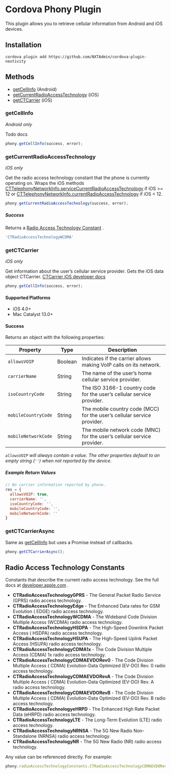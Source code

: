 # Cordova Phony Plugin

This plugin allows you to retrieve cellular information from Android and iOS devices.

## Installation ##

```cordova plugin add https://github.com/NXTAdmin/cordova-plugin-nextivity```

## Methods ##

- [getCellInfo](#getCellInfo) (Android)
- [getCurrentRadioAccessTechnology](#getCurrentRadioAccessTechnology) (iOS)
- [getCTCarrier](#getCTCarrier) (iOS)

### getCellInfo ###

*Android only*

Todo docs

```javascript
phony.getCellInfo(success, error);
```

### getCurrentRadioAccessTechnology ###

*iOS only*

Get the radio access technology constant that the phone is currently operating on. Wraps the iOS methods
[CTTelephonyNetworkInfo.serviceCurrentRadioAccessTechnology](https://developer.apple.com/documentation/coretelephony/cttelephonynetworkinfo/3024510-servicecurrentradioaccesstechnol)
if iOS >= 12 or
[CTTelephonyNetworkInfo.currentRadioAccessTechnology](https://developer.apple.com/documentation/coretelephony/cttelephonynetworkinfo/1616895-currentradioaccesstechnology)
if iOS < 12.

```javascript
phony.getCurrentRadioAccessTechnology(success, error);
```

##### Success #####

Returns a [Radio Access Technology Constant](#radio-access-technology-constants)
.

```javascript
'CTRadioAccessTechnologyWCDMA'
```

### getCTCarrier ###

*iOS only*

Get information about the user’s cellular service provider. Gets the iOS data object CTCarrier.
[CTCarrier iOS developer docs](https://developer.apple.com/documentation/coretelephony/ctcarrier)

```javascript
phony.getCellInfo(success, error);
```

#### Supported Platforms ####

- iOS 4.0+
- Mac Catalyst 13.0+

#### Success ####

Returns an object with the following properties:

| Property            | Type    | Description                                                             |
| ------------------- | ------- | ----------------------------------------------------------------------- |
| `allowsVOIP`        | Boolean | Indicates if the carrier allows making VoIP calls on its network.       |
| `carrierName`       | String  | The name of the user’s home cellular service provider.                  |
| `isoCountryCode`    | String  | The ISO 3166-1 country code for the user’s cellular service provider.   |
| `mobileCountryCode` | String  | The mobile country code (MCC) for the user’s cellular service provider. |
| `mobileNetworkCode` | String  | The mobile network code (MNC) for the user’s cellular service provider. |

*`allowsVOIP` will always contain a value. The other properties default to an empty string (`''`) when not reported by the device.*

##### Example Return Values #####

```javascript
// No carrier information reported by phone.
res = {
  allowsVOIP: true,
  carrierName: '',
  isoCountryCode: '',
  mobileCountryCode: '',
  mobileNetworkCode: ''
}
```

### getCTCarrierAsync ###

Same as [getCellInfo](#getCellInfo) but uses a Promise instead of callbacks.

```javascript
phony.getCTCarrierAsync();
```

## Radio Access Technology Constants ##

Constants that describe the current radio access technology. See the full docs at
[developer.apple.com](https://developer.apple.com/documentation/coretelephony/cttelephonynetworkinfo/radio_access_technology_constants)
.

- **CTRadioAccessTechnologyGPRS** - The General Packet Radio Service (GPRS)
  radio access technology.
- **CTRadioAccessTechnologyEdge** - The Enhanced Data rates for GSM Evolution (
  EDGE) radio access technology.
- **CTRadioAccessTechnologyWCDMA** - The Wideband Code Division Multiple Access (WCDMA) radio access technology.
- **CTRadioAccessTechnologyHSDPA** - The High-Speed Downlink Packet Access (
  HSDPA) radio access technology.
- **CTRadioAccessTechnologyHSUPA** - The High-Speed Uplink Packet Access (HSUPA)
  radio access technology.
- **CTRadioAccessTechnologyCDMA1x** - The Code Division Multiple Access (CDMA)
  1x radio access technology.
- **CTRadioAccessTechnologyCDMAEVDORev0** - The Code Division Multiple Access (
  CDMA) Evolution-Data Optimized (EV-DO) Rev. 0 radio access technology.
- **CTRadioAccessTechnologyCDMAEVDORevA** - The Code Division Multiple Access (
  CDMA) Evolution-Data Optimized (EV-DO) Rev. A radio access technology.
- **CTRadioAccessTechnologyCDMAEVDORevB** - The Code Division Multiple Access (
  CDMA) Evolution-Data Optimized (EV-DO) Rev. B radio access technology.
- **CTRadioAccessTechnologyeHRPD** - The Enhanced High Rate Packet Data (eHRPD)
  radio access technology.
- **CTRadioAccessTechnologyLTE** - The Long-Term Evolution (LTE) radio access technology.
- **CTRadioAccessTechnologyNRNSA** - The 5G New Radio Non-Standalone (NRNSA)
  radio access technology.
- **CTRadioAccessTechnologyNR** - The 5G New Radio (NR) radio access technology.

Any value can be referenced directly. For example:

```javascript
phony.radioAccessTechnologyConstants.CTRadioAccessTechnologyCDMAEVDORevB
```
